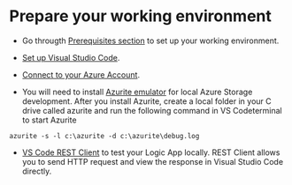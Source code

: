 # Prepare your working environment
* Go througth [Prerequisites section](#https://docs.microsoft.com/en-us/azure/logic-apps/create-single-tenant-workflows-visual-studio-code#prerequisites) to set up your working environment.

* [Set up Visual Studio Code](#https://docs.microsoft.com/en-us/azure/logic-apps/create-single-tenant-workflows-visual-studio-code#set-up-visual-studio-code).

* [Connect to your Azure Account](#https://docs.microsoft.com/en-us/azure/logic-apps/create-single-tenant-workflows-visual-studio-code#connect-to-your-azure-account).

* You will need to install [Azurite emulator](#https://marketplace.visualstudio.com/items?itemName=Azurite.azurite) for local Azure Storage development. After you install Azurite, create a local folder in your C drive called azurite and run the following command in VS Codeterminal to start Azurite

```
azurite -s -l c:\azurite -d c:\azurite\debug.log
```

* [VS Code REST Client](#https://marketplace.visualstudio.com/items?itemName=humao.rest-client) to test your Logic App locally. REST Client allows you to send HTTP request and view the response in Visual Studio Code directly.
 